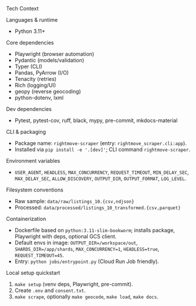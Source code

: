 Tech Context

Languages & runtime
- Python 3.11+

Core dependencies
- Playwright (browser automation)
- Pydantic (models/validation)
- Typer (CLI)
- Pandas, PyArrow (I/O)
- Tenacity (retries)
- Rich (logging/UI)
- geopy (reverse geocoding)
- python-dotenv, lxml

Dev dependencies
- Pytest, pytest-cov, ruff, black, mypy, pre-commit, mkdocs-material

CLI & packaging
- Package name: `rightmove-scraper` (entry: `rightmove_scraper.cli:app`).
- Installed via `pip install -e '.[dev]'`; CLI command `rightmove-scraper`.

Environment variables
- `USER_AGENT`, `HEADLESS`, `MAX_CONCURRENCY`, `REQUEST_TIMEOUT`, `MIN_DELAY_SEC`, `MAX_DELAY_SEC`, `ALLOW_DISCOVERY`, `OUTPUT_DIR`, `OUTPUT_FORMAT`, `LOG_LEVEL`.

Filesystem conventions
- Raw sample: `data/raw/listings_10.{csv,ndjson}`
- Processed: `data/processed/listings_10_transformed.{csv,parquet}`

Containerization
- Dockerfile based on `python:3.11-slim-bookworm`; installs package, Playwright with deps, optional GCS client.
- Default envs in image: `OUTPUT_DIR=/workspace/out`, `SHARDS_DIR=/app/shards`, `MAX_CONCURRENCY=1`, `HEADLESS=true`, `REQUEST_TIMEOUT=45`.
- Entry: `python jobs/entrypoint.py` (Cloud Run Job friendly).

Local setup quickstart
1) `make setup` (venv deps, Playwright, pre-commit).
2) Create `.env` and `consent.txt`.
3) `make scrape`, optionally `make geocode`, `make load`, `make docs`.
